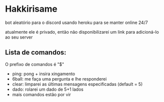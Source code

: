 # Hakkirisame
bot aleatório para o discord usando heroku para se manter online 24/7

atualmente ele é privado, então não disponibilizarei um link para adicioná-lo ao seu server

## Lista de comandos:
O prefixo de comandos é "$"
- ping: pong + insira xingamento
- 6ball: me faça uma pergunta e lhe responderei
- clear: limparei as últimas mensagens especificadas (default = 5)
- dado: rolarei um dado de 5+1 lados
- mais comandos estão por vir
